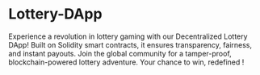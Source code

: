 # Lottery-DApp
Experience a revolution in lottery gaming with our Decentralized Lottery DApp! Built on Solidity smart contracts, it ensures transparency, fairness, and instant payouts. Join the global community for a tamper-proof, blockchain-powered lottery adventure. Your chance to win, redefined !
